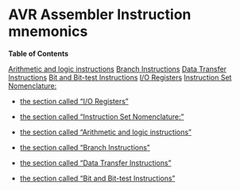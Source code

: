 AVR Assembler Instruction mnemonics
===================================

**Table of Contents**

<span class="section"> [Arithmetic and logic instructions](avrassembler.wb_instructions.Arithmetic_and_Logic_Instructions.html) </span>
<span class="section"> [Branch Instructions](avrassembler.wb_instructions.Branch_Instructions.html) </span>
<span class="section"> [Data Transfer Instructions](avrassembler.wb_instructions.Data_Transfer_Instructions.html) </span>
<span class="section"> [Bit and Bit-test Instructions](avrassembler.wb_instructions.Bit_and_Bit-test_Instructions.html) </span>
<span class="section"> [I/O Registers](avrassembler.wb_registers.html) </span>
<span class="section"> [Instruction Set Nomenclature:](avrassembler.wb_nomenclature.html) </span>

-   <a href="avrassembler.wb_registers.html" class="xref" title="I/O Registers">the section called “I/O Registers”</a>

-   <a href="avrassembler.wb_nomenclature.html" class="xref" title="Instruction Set Nomenclature:">the section called “Instruction Set Nomenclature:”</a>

-   <a href="avrassembler.wb_instructions.Arithmetic_and_Logic_Instructions.html" class="xref" title="Arithmetic and logic instructions">the section called “Arithmetic and logic instructions”</a>

-   <a href="avrassembler.wb_instructions.Branch_Instructions.html" class="xref" title="Branch Instructions">the section called “Branch Instructions”</a>

-   <a href="avrassembler.wb_instructions.Data_Transfer_Instructions.html" class="xref" title="Data Transfer Instructions">the section called “Data Transfer Instructions”</a>

-   <a href="avrassembler.wb_instructions.Bit_and_Bit-test_Instructions.html" class="xref" title="Bit and Bit-test Instructions">the section called “Bit and Bit-test Instructions”</a>

